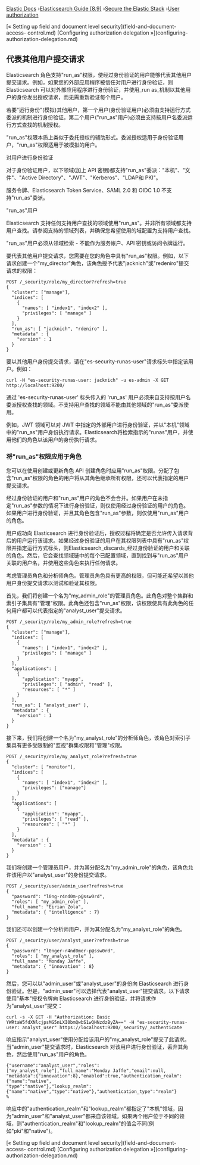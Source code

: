 

[Elastic Docs](/guide/) ›[Elasticsearch Guide [8.9]](index.md) ›[Secure the
Elastic Stack](secure-cluster.md) ›[User authorization](authorization.md)

[« Setting up field and document level security](field-and-document-access-
control.md) [Configuring authorization delegation »](configuring-
authorization-delegation.md)

## 代表其他用户提交请求

Elasticsearch 角色支持"run_as"权限，使经过身份验证的用户能够代表其他用户提交请求。例如，如果您的外部应用程序被信任对用户进行身份验证，则 Elasticsearch 可以对外部应用程序进行身份验证，并使用_run as_机制以其他用户的身份发出授权请求，而无需重新验证每个用户。

若要"运行身份"(模拟)其他用户，第一个用户(身份验证用户)必须由支持运行方式委派的机制进行身份验证。第二个用户("run_as"用户)必须由支持按用户名委派运行方式查找的机制授权。

"run_as"权限本质上类似于委托授权的辅助形式。委派授权适用于身份验证用户，"run_as"权限适用于被模拟的用户。

对用户进行身份验证

对于身份验证用户，以下领域(加上 API 密钥)都支持"run_as"委派："本机"、"文件"、"Active Directory"、"JWT"、"Kerberos"、"LDAP和 PKI"。

服务令牌、Elasticsearch Token Service、SAML 2.0 和 OIDC 1.0 不支持"run_as"委派。

"run_as"用户

Elasticsearch 支持任何支持用户查找的领域使用"run_as"。并非所有领域都支持用户查找。请参阅支持的领域列表，并确保您希望使用的域配置为支持用户查找。

"run_as"用户必须从领域检索 - 不能作为服务帐户、API 密钥或访问令牌运行。

要代表其他用户提交请求，您需要在您的角色中具有"run_as"权限。例如，以下请求创建一个"my_director"角色，该角色授予代表"jacknich"或"redeniro"提交请求的权限：

    
    
    POST /_security/role/my_director?refresh=true
    {
      "cluster": ["manage"],
      "indices": [
        {
          "names": [ "index1", "index2" ],
          "privileges": [ "manage" ]
        }
      ],
      "run_as": [ "jacknich", "rdeniro" ],
      "metadata" : {
        "version" : 1
      }
    }

要以其他用户身份提交请求，请在"es-security-runas-user"请求标头中指定该用户。例如：

    
    
    curl -H "es-security-runas-user: jacknich" -u es-admin -X GET http://localhost:9200/

通过 'es-security-runas-user' 标头传入的 'run_as' 用户必须来自支持按用户名委派授权查找的领域。不支持用户查找的领域不能由其他领域的"run_as"委派使用。

例如，JWT 领域可以对 JWT 中指定的外部用户进行身份验证，并以"本机"领域中的"run_as"用户身份执行请求。Elasticsearch将检索指示的"runas"用户，并使用他们的角色以该用户的身份执行请求。

### 将"run_as"权限应用于角色

您可以在使用创建或更新角色 API 创建角色时应用"run_as"权限。分配了包含"run_as"权限的角色的用户将从其角色继承所有权限，还可以代表指定的用户提交请求。

经过身份验证的用户和"run_as"用户的角色不会合并。如果用户在未指定"run_as"参数的情况下进行身份验证，则仅使用经过身份验证的用户的角色。如果用户进行身份验证，并且其角色包含"run_as"参数，则仅使用"run_as"用户的角色。

用户成功向 Elasticsearch 进行身份验证后，授权过程将确定是否允许传入请求背后的用户运行该请求。如果经过身份验证的用户在其权限列表中具有"run_as"权限并指定运行方式标头，则Elasticsearch_discards_经过身份验证的用户和关联的角色。然后，它会查找领域链中的每个已配置领域，直到找到与"run_as"用户关联的用户名，并使用这些角色来执行任何请求。

考虑管理员角色和分析师角色。管理员角色具有更高的权限，但可能还希望以其他用户身份提交请求以测试和验证其权限。

首先，我们将创建一个名为"my_admin_role"的管理员角色。此角色对整个集群和索引子集具有"管理"权限。此角色还包含"run_as"权限，该权限使具有此角色的任何用户都可以代表指定的"analyst_user"提交请求。

    
    
    POST /_security/role/my_admin_role?refresh=true
    {
      "cluster": ["manage"],
      "indices": [
        {
          "names": [ "index1", "index2" ],
          "privileges": [ "manage" ]
        }
      ],
      "applications": [
        {
          "application": "myapp",
          "privileges": [ "admin", "read" ],
          "resources": [ "*" ]
        }
      ],
      "run_as": [ "analyst_user" ],
      "metadata" : {
        "version" : 1
      }
    }

接下来，我们将创建一个名为"my_analyst_role"的分析师角色，该角色对索引子集具有更多受限制的"监视"群集权限和"管理"权限。

    
    
    POST /_security/role/my_analyst_role?refresh=true
    {
      "cluster": [ "monitor"],
      "indices": [
        {
          "names": [ "index1", "index2" ],
          "privileges": ["manage"]
        }
      ],
      "applications": [
        {
          "application": "myapp",
          "privileges": [ "read" ],
          "resources": [ "*" ]
        }
      ],
      "metadata" : {
        "version" : 1
      }
    }

我们将创建一个管理员用户，并为其分配名为"my_admin_role"的角色，该角色允许该用户以"analyst_user"的身份提交请求。

    
    
    POST /_security/user/admin_user?refresh=true
    {
      "password": "l0ng-r4nd0m-p@ssw0rd",
      "roles": [ "my_admin_role" ],
      "full_name": "Eirian Zola",
      "metadata": { "intelligence" : 7}
    }

我们还可以创建一个分析师用户，并为其分配名为"my_analyst_role"的角色。

    
    
    POST /_security/user/analyst_user?refresh=true
    {
      "password": "l0nger-r4nd0mer-p@ssw0rd",
      "roles": [ "my_analyst_role" ],
      "full_name": "Monday Jaffe",
      "metadata": { "innovation" : 8}
    }

然后，您可以以"admin_user"或"analyst_user"的身份向 Elasticsearch 进行身份验证。但是，"admin_user"可以选择代表"analyst_user"提交请求。以下请求使用"基本"授权令牌向 Elasticsearch 进行身份验证，并将请求作为"analyst_user"提交：

    
    
    curl -s -X GET -H "Authorization: Basic YWRtaW5fdXNlcjpsMG5nLXI0bmQwbS1wQHNzdzByZA==" -H "es-security-runas-user: analyst_user" https://localhost:9200/_security/_authenticate

响应指示"analyst_user"使用分配给该用户的"my_analyst_role"提交了此请求。当"admin_user"提交请求时，Elasticsearch 对该用户进行身份验证，丢弃其角色，然后使用"run_as"用户的角色。

    
    
    {"username":"analyst_user","roles":["my_analyst_role"],"full_name":"Monday Jaffe","email":null,
    "metadata":{"innovation":8},"enabled":true,"authentication_realm":{"name":"native",
    "type":"native"},"lookup_realm":{"name":"native","type":"native"},"authentication_type":"realm"}
    %

响应中的"authentication_realm"和"lookup_realm"都指定了"本机"领域，因为"admin_user"和"analyst_user"都来自该领域。如果两个用户位于不同的领域，则"authentication_realm"和"lookup_realm"的值会不同(例如"pki"和"native")。

[« Setting up field and document level security](field-and-document-access-
control.md) [Configuring authorization delegation »](configuring-
authorization-delegation.md)
